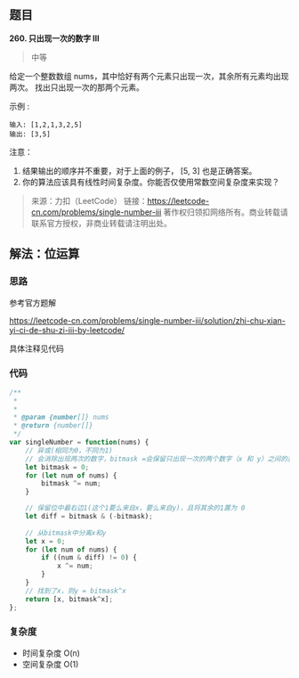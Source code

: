## 题目
**260. 只出现一次的数字 III**
>中等

给定一个整数数组 nums，其中恰好有两个元素只出现一次，其余所有元素均出现两次。 找出只出现一次的那两个元素。

示例 :
```
输入: [1,2,1,3,2,5]
输出: [3,5]
```
注意：

1. 结果输出的顺序并不重要，对于上面的例子， [5, 3] 也是正确答案。
2. 你的算法应该具有线性时间复杂度。你能否仅使用常数空间复杂度来实现？

>来源：力扣（LeetCode）
链接：https://leetcode-cn.com/problems/single-number-iii
著作权归领扣网络所有。商业转载请联系官方授权，非商业转载请注明出处。

## 解法：位运算
### 思路
参考官方题解

https://leetcode-cn.com/problems/single-number-iii/solution/zhi-chu-xian-yi-ci-de-shu-zi-iii-by-leetcode/

具体注释见代码
### 代码
```js
/**
 * 
 * 
 * @param {number[]} nums
 * @return {number[]}
 */
var singleNumber = function(nums) {
    // 异或(相同为0，不同为1)
    // 会消除出现两次的数字，bitmask =会保留只出现一次的两个数字（x 和 y）之间的差异
    let bitmask = 0;
    for (let num of nums) {
        bitmask ^= num;
    }

    // 保留位中最右边1(这个1要么来自x，要么来自y)，且将其余的1置为 0
    let diff = bitmask & (-bitmask);
    
    // 从bitmask中分离x和y
    let x = 0;
    for (let num of nums) {
        if ((num & diff) != 0) {
            x ^= num;
        }
    }
    // 找到了x，则y = bitmask^x
    return [x, bitmask^x];
};
```
### 复杂度
* 时间复杂度 O(n)
* 空间复杂度 O(1)